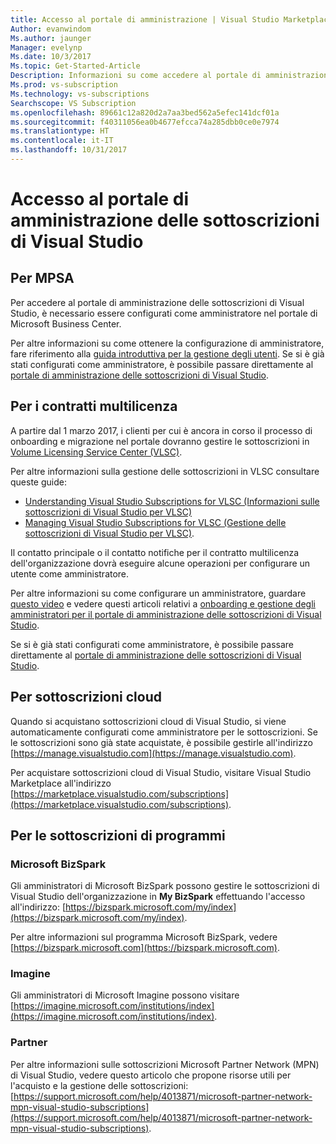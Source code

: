 ```yaml
---
title: Accesso al portale di amministrazione | Visual Studio Marketplace
Author: evanwindom
Ms.author: jaunger
Manager: evelynp
Ms.date: 10/3/2017
Ms.topic: Get-Started-Article
Description: Informazioni su come accedere al portale di amministrazione
Ms.prod: vs-subscription
Ms.technology: vs-subscriptions
Searchscope: VS Subscription
ms.openlocfilehash: 89661c12a820d2a7aa3bed562a5efec141dcf01a
ms.sourcegitcommit: f40311056ea0b4677efcca74a285dbb0ce0e7974
ms.translationtype: HT
ms.contentlocale: it-IT
ms.lasthandoff: 10/31/2017
---
```

# <a name="accessing-the-visual-studio-subsubscriptions-administrator-portal"></a>Accesso al portale di amministrazione delle sottoscrizioni di Visual Studio
## <a name="for-mpsa"></a>Per MPSA
Per accedere al portale di amministrazione delle sottoscrizioni di Visual Studio, è necessario essere configurati come amministratore nel portale di Microsoft Business Center. 

Per altre informazioni su come ottenere la configurazione di amministratore, fare riferimento alla [guida introduttiva per la gestione degli utenti](https://mvlc.blob.core.windows.net/en-us/MVLC_QS_Manage_Users.pdf). Se si è già stati configurati come amministratore, è possibile passare direttamente al [portale di amministrazione delle sottoscrizioni di Visual Studio](https://manage.visualstudio.com).

## <a name="for-volume-licensing-vl"></a>Per i contratti multilicenza
A partire dal 1 marzo 2017, i clienti per cui è ancora in corso il processo di onboarding e migrazione nel portale dovranno gestire le sottoscrizioni in [Volume Licensing Service Center (VLSC)](https://www.microsoft.com/Licensing/servicecenter/default.aspx). 

Per altre informazioni sulla gestione delle sottoscrizioni in VLSC consultare queste guide:
- [Understanding Visual Studio Subscriptions for VLSC (Informazioni sulle sottoscrizioni di Visual Studio per VLSC)](https://www.visualstudio.com/wp-content/uploads/2016/11/Understanding-Visual-Studio-Subscriptions-Administration-Guide-for-VLSC.pdf)  
- [Managing Visual Studio Subscriptions for VLSC (Gestione delle sottoscrizioni di Visual Studio per VLSC)](https://www.visualstudio.com/wp-content/uploads/2016/11/Managing-Visual-Studio-Subscriptions-Administration-Guide-for-VLSC.pdf). 

Il contatto principale o il contatto notifiche per il contratto multilicenza dell'organizzazione dovrà eseguire alcune operazioni per configurare un utente come amministratore. 

Per altre informazioni su come configurare un amministratore, guardare [questo video](https://channel9.msdn.com/Series/Visual-Studio-Subscriptions-Administration/Onboarding-your-organization-to-the-new-Visual-Studio-Subscription-Administration-Portal-and-setting) e vedere questi articoli relativi a [onboarding e gestione degli amministratori per il portale di amministrazione delle sottoscrizioni di Visual Studio](https://go.microsoft.com/fwlink/?linkid=839391). 

Se si è già stati configurati come amministratore, è possibile passare direttamente al [portale di amministrazione delle sottoscrizioni di Visual Studio](https://manage.visualstudio.com).

## <a name="for-cloud-subscriptions"></a>Per sottoscrizioni cloud
Quando si acquistano sottoscrizioni cloud di Visual Studio, si viene automaticamente configurati come amministratore per le sottoscrizioni.  Se le sottoscrizioni sono già state acquistate, è possibile gestirle all'indirizzo [https://manage.visualstudio.com](https://manage.visualstudio.com).

Per acquistare sottoscrizioni cloud di Visual Studio, visitare Visual Studio Marketplace all'indirizzo [https://marketplace.visualstudio.com/subscriptions](https://marketplace.visualstudio.com/subscriptions).


## <a name="for-programs-subscriptions"></a>Per le sottoscrizioni di programmi

### <a name="microsoft-bizspark"></a>Microsoft BizSpark
Gli amministratori di Microsoft BizSpark possono gestire le sottoscrizioni di Visual Studio dell'organizzazione in **My BizSpark** effettuando l'accesso all'indirizzo: [https://bizspark.microsoft.com/my/index](https://bizspark.microsoft.com/my/index).

Per altre informazioni sul programma Microsoft BizSpark, vedere [https://bizspark.microsoft.com](https://bizspark.microsoft.com).


### <a name="imagine"></a>Imagine
Gli amministratori di Microsoft Imagine possono visitare [https://imagine.microsoft.com/institutions/index](https://imagine.microsoft.com/institutions/index).


### <a name="partner"></a>Partner
Per altre informazioni sulle sottoscrizioni Microsoft Partner Network (MPN) di Visual Studio, vedere questo articolo che propone risorse utili per l'acquisto e la gestione delle sottoscrizioni: [https://support.microsoft.com/help/4013871/microsoft-partner-network-mpn-visual-studio-subscriptions](https://support.microsoft.com/help/4013871/microsoft-partner-network-mpn-visual-studio-subscriptions).